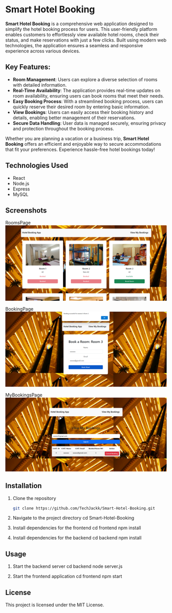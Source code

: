 # Smart Hotel Booking

**Smart Hotel Booking** is a comprehensive web application designed to simplify the hotel booking process for users. This user-friendly platform enables customers to effortlessly view available hotel rooms, check their status, and make reservations with just a few clicks. Built using modern web technologies, the application ensures a seamless and responsive experience across various devices.

## Key Features:
- **Room Management**: Users can explore a diverse selection of rooms with detailed information.
- **Real-Time Availability**: The application provides real-time updates on room availability, ensuring users can book rooms that meet their needs.
- **Easy Booking Process**: With a streamlined booking process, users can quickly reserve their desired room by entering basic information.
- **View Bookings**: Users can easily access their booking history and details, enabling better management of their reservations.
- **Secure Data Handling**: User data is managed securely, ensuring privacy and protection throughout the booking process.

Whether you are planning a vacation or a business trip, **Smart Hotel Booking** offers an efficient and enjoyable way to secure accommodations that fit your preferences. Experience hassle-free hotel bookings today!

## Technologies Used
- React
- Node.js
- Express
- MySQL

## Screenshots
RoomsPage
![Rooms Page](/RoomList.png)

BookingPage
![Booking Page](/Booking.png)

MyBookingsPage
![View Bookings Page](/MyBookings.png)

## Installation
1. Clone the repository
   ```bash
   git clone https://github.com/TechJackk/Smart-Hotel-Booking.git
   
2. Navigate to the project directory
   cd Smart-Hotel-Booking

3. Install dependencies for the frontend
   cd frontend
   npm install
   
5. Install dependencies for the backend
   cd backend
   npm install
   
## Usage
1. Start the backend server
   cd backend
   node server.js
   
3. Start the frontend application
   cd frontend
   npm start
   
## License
This project is licensed under the MIT License.
